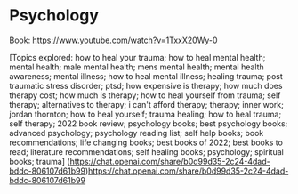 # Psychology

Book:
https://www.youtube.com/watch?v=1TxxX20Wy-0

[Topics explored: how to heal your trauma; how to heal mental health; mental health; male mental health; mens mental health; mental health awareness; mental illness; how to heal mental illness; healing trauma; post traumatic stress disorder; ptsd; how expensive is therapy; how much does therapy cost; how much is therapy; how to heal yourself from trauma; self therapy; alternatives to therapy; i can't afford therapy; therapy; inner work; jordan thornton; how to heal yourself; trauma healing; how to heal trauma; self therapy; 2022 book review; psychology books; best psychology books; advanced psychology; psychology reading list; self help books; book recommendations; life changing books; best books of 2022; best books to read; literature recommendations; self healing books; psychology; spiritual books; trauma]
(https://chat.openai.com/share/b0d99d35-2c24-4dad-bddc-806107d61b99)https://chat.openai.com/share/b0d99d35-2c24-4dad-bddc-806107d61b99
